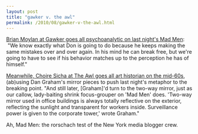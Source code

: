 ```yaml
---
layout: post
title: "gawker v. the awl"
permalink: /2010/08/gawker-v-the-awl.html
---
```


<p><a href="http://gawker.com/5613967/mad-men-out-of-focus-group" target="_self">Brian Moylan at Gawker goes all psychoanalytic on last night&#39;s Mad Men</a>: &#0160;&quot;We know exactly what Don is going to do because he keeps making the same mistakes over and over again. In his mind he can break free, but we&#39;re going to have to see if his behavior matches up to the perception he has of himself.&quot;</p>
<p><a href="http://www.theawl.com/2010/08/footnotes-of-mad-men-the-two-way-mirror-and-social-anomie" target="_self">Meanwhile, Choire Sicha at The Awl goes all art historian on the mid-60s</a>, (ab)using Dan Graham&#39;s mirror pieces to push last night&#39;s metaphor to the breaking point. &quot;And still later, [Graham]&#39;d turn to the two-way mirror, just as our callow, lady-baiting shrink focus-grouper on &#39;Mad Men&#39; does. &#39;Two-way mirror used in office buildings is always totally reflective on the exterior, reflecting the sunlight and transparent for workers inside. Surveillance power is given to the corporate tower,&#39; wrote Graham.&quot;</p>
<p>Ah, Mad Men: the rorschach test of the New York media blogger crew.</p>


